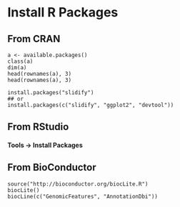 # Install R Packages

## From CRAN

```
a <- available.packages()
class(a)
dim(a)
head(rownames(a), 3)
head(rownames(a), 3)

install.packages("slidify")
## or
install.packages(c("slidify", "ggplot2", "devtool"))

```

## From RStudio

#### Tools -> Install Packages

## From BioConductor

```
source("http://bioconductor.org/biocLite.R")
biocLite()
biocLine(c("GenomicFeatures", "AnnotationDbi"))

```